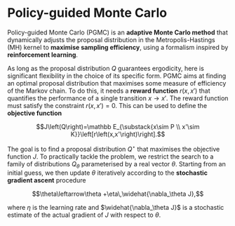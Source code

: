 # Policy-guided Monte Carlo

Policy-guided Monte Carlo (PGMC) is an **adaptive Monte Carlo method** that dynamically adjusts the proposal distribution in the Metropolis-Hastings (MH) kernel to **maximise sampling efficiency**, using a formalism inspired by **reinforcement learning**.

As long as the proposal distribution $Q$ guarantees ergodicity, here is significant flexibility in the choice of its specific form. PGMC aims at finding an optimal proposal distribution that maximises some measure of  efficiency of the Markov chain. To do this, it needs a **reward function** $r\left(x,x'\right)$ that quantifies the performance of a single transition $x\to x'$. The reward function must satisfy the constraint $r\left(x,x'\right)=0$. This can be used to define the **objective function**

```math
J\left(Q\right)=\mathbb E_{\substack{x\sim P \\ x'\sim K}}\left[r\left(x,x'\right)\right].
```

The goal is to find a proposal distribution $Q^\star$ that maximises the objective function $J$. To practically tackle the problem, we restrict the search to a family of distributions $Q_{\theta}$​ parameterised by a real vector $\theta$. Starting from an initial guess, we then update $\theta$ iteratively according to the **stochastic gradient ascent** procedure

```math
\theta\leftarrow\theta +\eta\,\widehat{\nabla_\theta J},
```

where $\eta$ is the learning rate and $\widehat{\nabla_\theta J}$ is a stochastic estimate of the actual gradient of $J$ with respect to $\theta$.